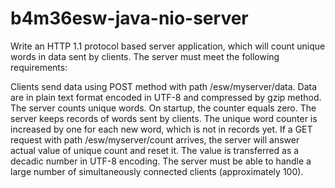 # b4m36esw-java-nio-server

Write an HTTP 1.1 protocol based server application, which will count unique words in data sent by clients. The server must meet the following requirements:

Clients send data using POST method with path /esw/myserver/data. Data are in plain text format encoded in UTF-8 and compressed by gzip method.
The server counts unique words. On startup, the counter equals zero.
The server keeps records of words sent by clients. The unique word counter is increased by one for each new word, which is not in records yet.
If a GET request with path /esw/myserver/count arrives, the server will answer actual value of unique count and reset it. The value is transferred as a decadic number in UTF-8 encoding.
The server must be able to handle a large number of simultaneously connected clients (approximately 100).
